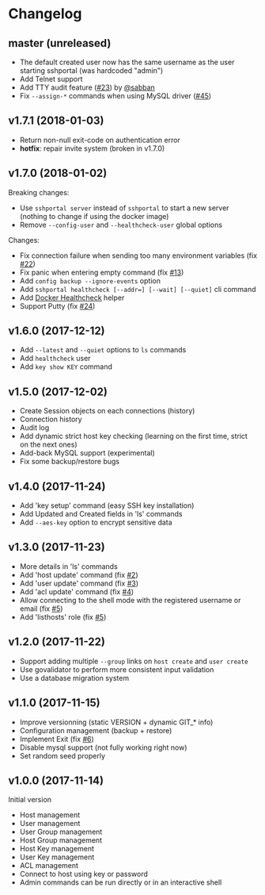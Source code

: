 # Changelog

## master (unreleased)

* The default created user now has the same username as the user starting sshportal (was hardcoded "admin")
* Add Telnet support
* Add TTY audit feature ([#23](https://github.com/moul/sshportal/issues/23)) by [@sabban](https://github.com/sabban)
* Fix `--assign-*` commands when using MySQL driver ([#45](https://github.com/moul/sshportal/issues/45))

## v1.7.1 (2018-01-03)

* Return non-null exit-code on authentication error
* **hotfix**: repair invite system (broken in v1.7.0)

## v1.7.0 (2018-01-02)

Breaking changes:
* Use `sshportal server` instead of `sshportal` to start a new server (nothing to change if using the docker image)
* Remove `--config-user` and `--healthcheck-user` global options

Changes:
* Fix connection failure when sending too many environment variables (fix [#22](https://github.com/moul/sshportal/issues/22))
* Fix panic when entering empty command (fix [#13](https://github.com/moul/sshportal/issues/13))
* Add `config backup --ignore-events` option
* Add `sshportal healthcheck [--addr=] [--wait] [--quiet]` cli command
* Add [Docker Healthcheck](https://docs.docker.com/engine/reference/builder/#healthcheck) helper
* Support Putty (fix [#24](https://github.com/moul/sshportal/issues/24))

## v1.6.0 (2017-12-12)

* Add `--latest` and `--quiet` options to `ls` commands
* Add `healthcheck` user
* Add `key show KEY` command

## v1.5.0 (2017-12-02)

* Create Session objects on each connections (history)
* Connection history
* Audit log
* Add dynamic strict host key checking (learning on the first time, strict on the next ones)
* Add-back MySQL support (experimental)
* Fix some backup/restore bugs

## v1.4.0 (2017-11-24)

* Add 'key setup' command (easy SSH key installation)
* Add Updated and Created fields in 'ls' commands
* Add `--aes-key` option to encrypt sensitive data

## v1.3.0 (2017-11-23)

* More details in 'ls' commands
* Add 'host update' command (fix [#2](https://github.com/moul/sshportal/issues/2))
* Add 'user update' command (fix [#3](https://github.com/moul/sshportal/issues/3))
* Add 'acl update' command (fix [#4](https://github.com/moul/sshportal/issues/4))
* Allow connecting to the shell mode with the registered username or email (fix [#5](https://github.com/moul/sshportal/issues/5))
* Add 'listhosts' role (fix [#5](https://github.com/moul/sshportal/issues/5))

## v1.2.0 (2017-11-22)

* Support adding multiple `--group` links on `host create` and `user create`
* Use govalidator to perform more consistent input validation
* Use a database migration system

## v1.1.0 (2017-11-15)

* Improve versionning (static VERSION + dynamic GIT_* info)
* Configuration management (backup + restore)
* Implement Exit (fix [#6](https://github.com/moul/sshportal/pull/6))
* Disable mysql support (not fully working right now)
* Set random seed properly

## v1.0.0 (2017-11-14)

Initial version

* Host management
* User management
* User Group management
* Host Group management
* Host Key management
* User Key management
* ACL management
* Connect to host using key or password
* Admin commands can be run directly or in an interactive shell
